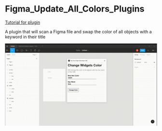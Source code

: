 <h1>
  Figma_Update_All_Colors_Plugins
</h1>
<a href = "https://medium.com/@bbrenng1/become-a-figma-developer-create-your-first-plugin-691a87c1daf7">
  Tutorial for plugin
</a>
<p>
  A plugin that will scan a Figma file and swap the color of all objects with a keyword in their title
</p>
<img src = "ReadMe-assets/demo.gif" />
